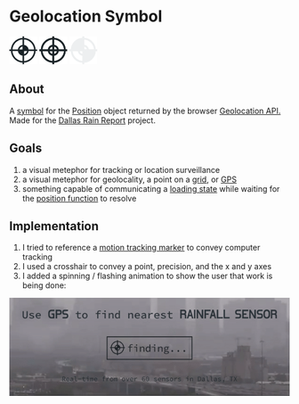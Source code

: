 # Geolocation Symbol


<span><img src="https://github.com/agaricide/geolocation/blob/master/images/gps-1.svg" alt="Geo 1" width="50" height="50"></span>
<span><img src="https://github.com/agaricide/geolocation/blob/master/images/gps-2.svg" alt="Geo 2" width="50" height="50"></span>
<span><img src="https://github.com/agaricide/geolocation/blob/master/images/gps-3.svg" alt="Geo 3" width="50" height="50"></span>

## About
A [symbol](https://vanseodesign.com/web-design/icon-index-symbol/) for the [Position](https://developer.mozilla.org/en-US/docs/Web/API/Position) object returned by the browser [Geolocation API.
](https://developer.mozilla.org/en-US/docs/Web/API/Geolocation_API)  Made for the [Dallas Rain Report](https://www.dallasrain.report/) project.

## Goals
1. a visual metephor for tracking or location surveillance
2. a visual metephor for geolocality, a point on a [grid](https://en.wikipedia.org/wiki/Cartesian_coordinate_system), or [GPS](https://en.wikipedia.org/wiki/Global_Positioning_System)
3. something capable of communicating a [loading state](https://www.patternfly.org/pattern-library/communication/loading-state/) while waiting for the [position function](https://developer.mozilla.org/en-US/docs/Web/API/Geolocation/getCurrentPosition) to resolve

## Implementation
1. I tried to reference a [motion tracking marker](https://www.google.com/search?client=firefox-b-1-d&tbm=isch&sa=1&ei=VRd3XOGgFI_-tAWi96ugDQ&q=motion+tracking+marker&oq=motion+tracking+marker&gs_l=img.3..0.6465.9014..9105...1.0..0.123.1758.17j5......0....1..gws-wiz-img.......35i39j0i67j0i10i67j0i8i30j0i24.w0_5T8ZpzII) to convey computer tracking
2. I used a crosshair to convey a point, precision, and the x and y axes
3. I added a spinning / flashing animation to show the user that work is being done:

![Loading...](https://raw.githubusercontent.com/agaricide/geolocation/master/images/loading.gif)
